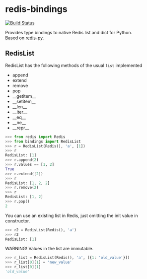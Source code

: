 # redis-bindings
[![Build Status](https://travis-ci.org/vladimirshkoda/redis-bindings.svg?branch=master)](https://travis-ci.org/vladimirshkoda/redis-bindings)

Provides type bindings to native Redis list and dict for Python.  
Based on [redis-py](https://github.com/andymccurdy/redis-py).

## RedisList
RedisList has the following methods of the usual `list` implemented
* append
* extend
* remove
* pop
* \_\_getitem__
* \_\_setitem__
* \_\_len__
* \_\_iter__
* \_\_eq__
* \_\_ne__
* \_\_repr__
```python
>>> from redis import Redis
>>> from bindings import RedisList
>>> r = RedisList(Redis(), 'a', [1])
>>> r
RedisList: [1]
>>> r.append(2)
>>> r.values == [1, 2]
True
>>> r.extend([2])
>>> r
RedisList: [1, 2, 2]
>>> r.remove(2)
>>> r
RedisList: [1, 2]
>>> r.pop()
2

```
You can use an existing list in Redis, just omitting the init value in constructor.
```python
>>> r2 = RedisList(Redis(), 'a')
>>> r2
RedisList: [1]
```
WARNING! Values in the list are immutable.
```python
>>> r_list = RedisList(Redis(), 'a', [{1: 'old_value'}])
>>> r_list[0][1] = 'new_value'
>>> r_list[0][1]
'old_value'
```
